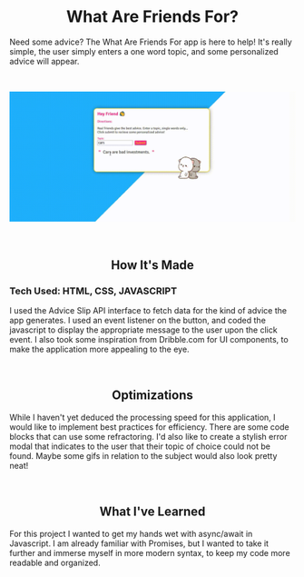 <h1 align='center'> What Are Friends For?</h2>

Need some advice? The What Are Friends For app is here to help! It's really simple, the user simply enters a one word topic, and some personalized advice will appear. 
<p>&nbsp;</p>
<p align='center'>
<img width=800px src="https://github.com/Dex-theDev/WhatAreFriendsFor/blob/main/friendpage.gif?raw=true">
  </p>
<p>&nbsp;</p>
<h2 align='center'> How It's Made</h2>
<h3>Tech Used: HTML, CSS, JAVASCRIPT</h3>

<p>I used the Advice Slip API interface to fetch data for the kind of advice the app generates. I used an event listener on the button, and coded the javascript  to display the appropriate message to the user upon the click event. I also took some inspiration from Dribble.com for UI components, to make the application more appealing to the eye. </p>
<p>&nbsp;</p>
<h2 align='center'> Optimizations</h2>
<p>While I haven't yet deduced the processing speed for this application, I would like to implement best practices for efficiency. There are some code blocks that can use some refractoring. I'd also like to create a stylish error modal that indicates to the user that their topic of choice could not be found. Maybe some gifs in relation to the subject would also look pretty neat!</p>
<p>&nbsp;</p>
<h2 align='center'> What I've Learned</h2>
<p>For this project I wanted to get my hands wet with async/await in Javascript. I am already familiar with Promises, but I wanted to take it further and immerse myself in more modern syntax, to keep my code more readable and organized. 

